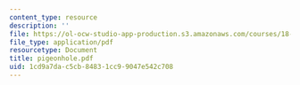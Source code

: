 ```yaml
---
content_type: resource
description: ''
file: https://ol-ocw-studio-app-production.s3.amazonaws.com/courses/18-a34-mathematical-problem-solving-putnam-seminar-fall-2018/1cd9a7dac5cb84831cc99047e542c708_pigeonhole.pdf
file_type: application/pdf
resourcetype: Document
title: pigeonhole.pdf
uid: 1cd9a7da-c5cb-8483-1cc9-9047e542c708
---
```

